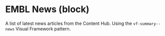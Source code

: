 # EMBL News (block)

A list of latest news articles from the Content Hub. Using the `vf-summary--news` Visual Framework pattern.
